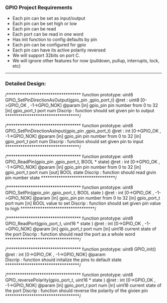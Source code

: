 ### GPIO Project Requirements
* Each pin can be set as input/output
* Each pin can be set high or low
* Each pin can be read
* Each port can be read in one word
* Has init function to config defaults by pin
* Each pin can be configured for gpio
* Each pin can have its active polarity reversed
* We will support 32bits on port C.
* We will ignore other features for now (pulldown, pullup, interrupts, lock, etc)
__________________________________________________________________________


### Detailed Design:
/**********************************
function prototype: uint8 GPIO_SetPinDirectionAsOutput(gpio_pin ,gpio_port_t)
@ret    :   uint8 [0->GPIO_OK , -1->GPIO_NOK]
@param  [in] gpio_pin pin number from 0 to 32
        [in] gpio_port_t port num 
Discrip :  function should set given pin to output
**********************************/

/**********************************
function prototype: uint8 GPIO_SetPinDirectionAsInput(gpio_pin ,gpio_port_t)
@ret    :    int [0->GPIO_OK , -1->GPIO_NOK]
@param  [in] gpio_pin pin number from 0 to 32
        [in] gpio_port_t port num 
Discrip : function should set given pin to input
**********************************/

/**********************************
function prototype: uint8 GPIO_ReadPin(gpio_pin ,gpio_port_t, BOOL * state)
@ret    :    int [0->GPIO_OK , -1->GPIO_NOK]
@param  [in] gpio_pin pin number from 0 to 32
        [in] gpio_port_t port num 
        [out] BOOL state
Discrip : function should read givin pin number state
**********************************/

/**********************************
function prototype: uint8 GPIO_SetPin(gpio_pin ,gpio_port_t, BOOL state )
@ret    :    int [0->GPIO_OK , -1->GPIO_NOK]
@param  [in] gpio_pin pin number from 0 to 32
        [in] gpio_port_t port num 
        [in] BOOL value to set
Discrip : function should set given pin value to high
**********************************/

/**********************************
function prototype: uint8 GPIO_ReadPort(gpio_port_t, uint16 * state )
@ret    :    int [0->GPIO_OK , -1->GPIO_NOK]
@param  [in] gpio_port_t port num 
        [in] uint16 current state of the port
Discrip : function should read the port as a whole word
**********************************/

/**********************************
function prototype: uint8 GPIO_init()
@ret    :    int [0->GPIO_OK , -1->GPIO_NOK]
@param  
Discrip : function should initalize the pins to default state
**********************************/

/**********************************
function prototype: uint8 GPIO_reversePolarity(gpio_port_t, uint16 * state )
@ret    :    int [0->GPIO_OK , -1->GPIO_NOK]
@param  [in] gpio_port_t port num 
        [in] uint16 current state of the port
Discrip : function should reverse the polarity of the givien pin
**********************************/